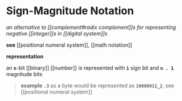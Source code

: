 # Sign-Magnitude Notation

_an alternative to [[complement#radix complement]]s for representing negative [[integer]]s in [[digital system]]s_

**see** [[positional numeral system]], [[math notation]]

**representation**

an **`n`**-bit [[binary]] [[number]] is represented with **`1`** sign bit and **`n . 1`** magnitude bits

> **example** **`.3`** as a byte would be represented as **`10000011_2`**, see [[positional numeral system]]
